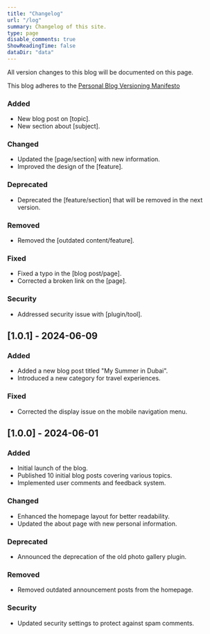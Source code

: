 ```yaml
---
title: "Changelog"
url: "/log"
summary: Changelog of this site.
type: page
disable_comments: true
ShowReadingTime: false
dataDir: "data"
---
```


All version changes to this blog will be documented on this page.

This blog adheres to the [Personal Blog Versioning Manifesto](google.com)

### Added
- New blog post on [topic].
- New section about [subject].

### Changed
- Updated the [page/section] with new information.
- Improved the design of the [feature].

### Deprecated
- Deprecated the [feature/section] that will be removed in the next version.

### Removed
- Removed the [outdated content/feature].

### Fixed
- Fixed a typo in the [blog post/page].
- Corrected a broken link on the [page].

### Security
- Addressed security issue with [plugin/tool].

## [1.0.1] - 2024-06-09

### Added
- Added a new blog post titled "My Summer in Dubai".
- Introduced a new category for travel experiences.

### Fixed
- Corrected the display issue on the mobile navigation menu.

## [1.0.0] - 2024-06-01

### Added
- Initial launch of the blog.
- Published 10 initial blog posts covering various topics.
- Implemented user comments and feedback system.

### Changed
- Enhanced the homepage layout for better readability.
- Updated the about page with new personal information.

### Deprecated
- Announced the deprecation of the old photo gallery plugin.

### Removed
- Removed outdated announcement posts from the homepage.

### Security
- Updated security settings to protect against spam comments.